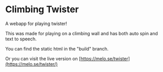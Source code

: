 # Climbing Twister
A webapp for playing twister!

This was made for playing on a climbing wall and has both auto spin and text to speech.

You can find the static html in the "build" branch.

Or you can visit the live version on [https://melo.se/twister](https://melo.se/twister/)
